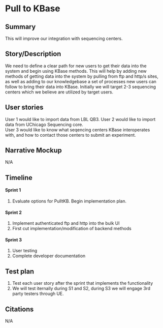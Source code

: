 # Pull to KBase

## Summary
This will improve our integration with sequencing centers. 

## Story/Description

We need to define a clear path for new users to get their data into the system and begin using KBase methods.  This will help by adding new methods of getting data into the system by pulling from ftp and http/s sites, as well as adding to our knowledgebase a set of processes new users can follow to bring their data into KBase.  Initially we will target 2-3 sequencing centers which we believe are utilized by target users.  

## User stories
User 1 would like to import data from LBL QB3.
User 2 would like to import data from UChicago Sequencing core.  
User 3 would like to know what seqencing centers KBase interoperates with, and how to contact those centers to submit an experiment.  

## Narrative Mockup
N/A

## Timeline
#### Sprint 1 
1. Evaluate options for PulltKB.  Begin implementation plan.

#### Sprint 2
1. Implement authenticated ftp and http into the bulk UI
2. First cut implementation/modification of backend methods

#### Sprint 3 
1. User testing
2. Complete developer documentation


## Test plan
1. Test each user story after the sprint that implements the functionality
2. We will test iternally during S1 and S2, during S3 we will engage 3rd party testers through UE.

## Citations
N/A
